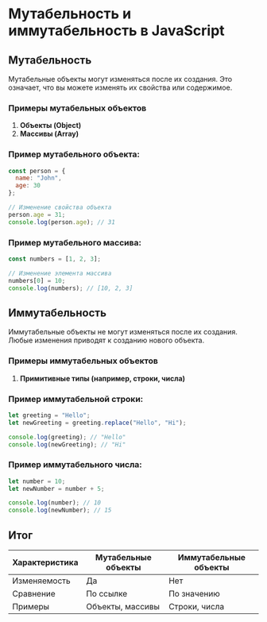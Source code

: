 # Мутабельность и иммутабельность в JavaScript

## Мутабельность

Мутабельные объекты могут изменяться после их создания. Это означает, что вы можете изменять их свойства или содержимое.

### Примеры мутабельных объектов

1. **Объекты (Object)**
2. **Массивы (Array)**

### Пример мутабельного объекта:
```javascript
const person = {
  name: "John",
  age: 30
};

// Изменение свойства объекта
person.age = 31;
console.log(person.age); // 31
```

### Пример мутабельного массива:
```javascript
const numbers = [1, 2, 3];

// Изменение элемента массива
numbers[0] = 10;
console.log(numbers); // [10, 2, 3]
```

## Иммутабельность

Иммутабельные объекты не могут изменяться после их создания. Любые изменения приводят к созданию нового объекта.

### Примеры иммутабельных объектов

1. **Примитивные типы (например, строки, числа)**

### Пример иммутабельной строки:
```javascript
let greeting = "Hello";
let newGreeting = greeting.replace("Hello", "Hi");

console.log(greeting); // "Hello"
console.log(newGreeting); // "Hi"
```

### Пример иммутабельного числа:
```javascript
let number = 10;
let newNumber = number + 5;

console.log(number); // 10
console.log(newNumber); // 15
```

## Итог

| Характеристика       | Мутабельные объекты          | Иммутабельные объекты       |
|----------------------|------------------------------|-----------------------------|
| Изменяемость         | Да                           | Нет                         |
| Сравнение            | По ссылке                    | По значению                 |
| Примеры              | Объекты, массивы             | Строки, числа               |
